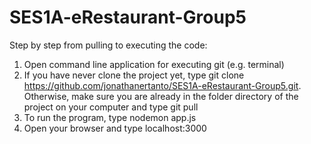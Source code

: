 # SES1A-eRestaurant-Group5

Step by step from pulling to executing the code:
1. Open command line application for executing git (e.g. terminal)
2. If you have never clone the project yet, type git clone https://github.com/jonathanertanto/SES1A-eRestaurant-Group5.git.
    Otherwise, make sure you are already in the folder directory of the project on your computer and type git pull
3. To run the program, type nodemon app.js
4. Open your browser and type localhost:3000
